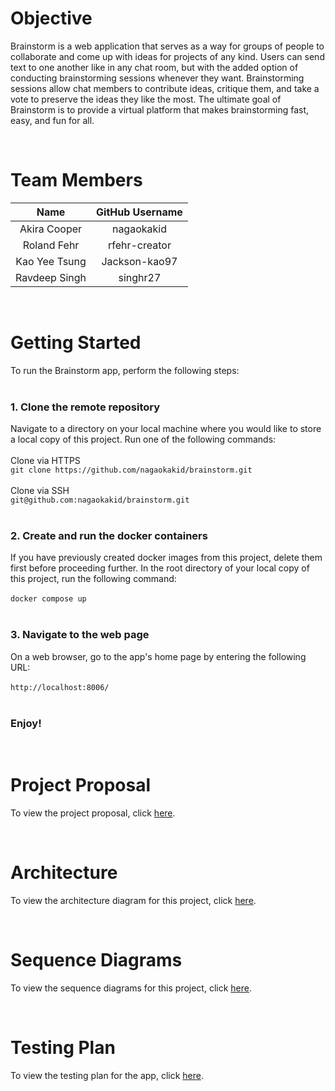# Objective

Brainstorm is a web application that serves as a way for groups of people to collaborate and come up with ideas for projects of any kind. Users can send text to one another like in any chat room, but with the added option of conducting brainstorming sessions whenever they want. Brainstorming sessions allow chat members to contribute ideas, critique them, and take a vote to preserve the ideas they like the most. The ultimate goal of Brainstorm is to provide a virtual platform that makes brainstorming fast, easy, and fun for all.

<br>

# Team Members
| Name            | GitHub Username |
| :-----:         | :-----:         |
| Akira Cooper    | nagaokakid      |
| Roland Fehr     | rfehr-creator   |
| Kao Yee Tsung   | Jackson-kao97   |
| Ravdeep Singh   | singhr27        |

<br>

# Getting Started
To run the Brainstorm app, perform the following steps: <br><br>
### 1. Clone the remote repository
Navigate to a directory on your local machine where you would like to store a local copy of this project. Run one of the following commands:
<br><br>Clone via HTTPS<br>
`git clone https://github.com/nagaokakid/brainstorm.git`
<br><br>Clone via SSH<br>
`git@github.com:nagaokakid/brainstorm.git`
<br>
<br>
### 2. Create and run the docker containers
If you have previously created docker images from this project, delete them first before proceeding further. In the root directory of your local copy of this project, run the following command: <br><br>`docker compose up`
<br>
<br>
### 3. Navigate to the web page
On a web browser, go to the app's home page by entering the following URL: <br><br>`http://localhost:8006/`
<br>
<br>
### Enjoy!
<br>

# Project Proposal
To view the project proposal, click [here](https://github.com/nagaokakid/brainstorm/wiki/Project-Proposal).

<br>

# Architecture
To view the architecture diagram for this project, click [here](https://github.com/nagaokakid/brainstorm/wiki/Architecture-Diagram).

<br>

# Sequence Diagrams
To view the sequence diagrams for this project, click [here](https://github.com/nagaokakid/brainstorm/tree/main/Sequence%20Diagrams).

<br>

# Testing Plan
To view the testing plan for the app, click [here](https://github.com/nagaokakid/brainstorm/blob/main/Brainstorm_Test_Plan.pdf).
